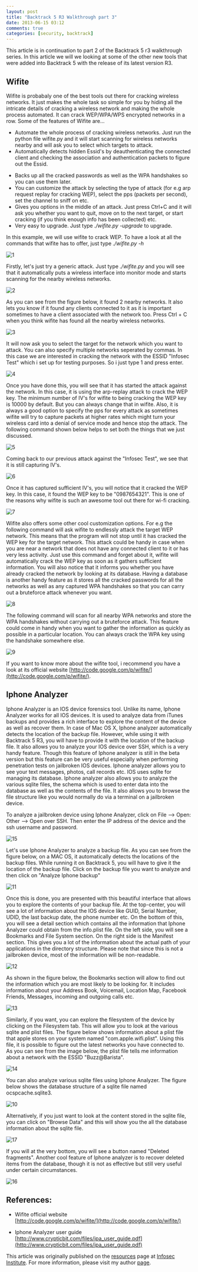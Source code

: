 ```yaml
---
layout: post
title: "Backtrack 5 R3 Walkthrough part 3"
date: 2013-06-15 03:12
comments: true
categories: [security, backtrack]
---
```


This article is in continuation to part 2 of the Backtrack 5 r3 walkthrough series. In this article we will we looking at some of the other new tools that were added into Backtrack 5 with the release of its latest version R3\.


## Wifite

Wifite is probabaly one of the best tools out there for cracking wireless networks. It just makes the whole task so simple for you by hiding all the intricate details of cracking a wireless network and making the whole process automated. It can crack WEP/WPA/WPS encrypted networks in a row. Some of the features of Wifite are...

*   Automate the whole process of cracking wireless networks. Just run the python file wifite.py and it will start scanning for wireless networks nearby and will ask you to select which targets to attack.
*   Automatically detects hidden Essid's by deauthenticating the connected client and checking the association and authentication packets to figure out the Essid.
<!--more-->
*   Backs up all the cracked passwords as well as the WPA handshakes so you can use them later.
*   You can customize the attack by selecting the type of attack (for e.g arp request replay for cracking WEP), select the pps (packets per second), set the channel to sniff on etc.
*   Gives you options in the middle of an attack. Just press Ctrl+C and it will ask you whether you want to quit, move on to the next target, or start cracking (if you think enough info has been collected) etc.
*   Very easy to upgrade. Just type _./wifite.py -upgrade_ to upgrade.

In this example, we will use wifite to crack WEP. To have a look at all the commands that wifite has to offer, just type _./wifite.py -h_

![1]({{site.baseurl}}/images/posts/bt5r3/1.png)

Firstly, let's just try a generic attack. Just type _./wifite.py_ and you will see that it automatically puts a wireless interface into monitor mode and starts scanning for the nearby wireless networks.

![2]({{site.baseurl}}/images/posts/bt5r3/2.png)

As you can see from the figure below, it found 2 nearby networks. It also lets you know if it found any clients connected to it as it is important sometimes to have a client associated with the network too. Press Ctrl + C when you think wifite has found all the nearby wireless networks.

![3]({{site.baseurl}}/images/posts/bt5r3/3.png)

It will now ask you to select the target for the network which you want to attack. You can also specify multiple networks seperated by commas. In this case we are interested in cracking the network with the ESSID "Infosec Test" which i set up for testing purposes. So i just type 1 and press enter.

![4]({{site.baseurl}}/images/posts/bt5r3/4.png)

Once you have done this, you will see that it has started the attack against the network. In this case, it is using the arp-replay attack to crack the WEP key. The minimum number of IV's for wifite to being cracking the WEP key is 10000 by default. But you can always change that in wifite. Also, it is always a good option to specify the pps for every attack as sometimes wifite will try to capture packets at higher rates which might turn your wireless card into a denial of service mode and hence stop the attack. The following command shown below helps to set both the things that we just discussed.

![5]({{site.baseurl}}/images/posts/bt5r3/5.png)

Coming back to our previous attack against the "Infosec Test", we see that it is still capturing IV's.

![6]({{site.baseurl}}/images/posts/bt5r3/6.png)

Once it has captured sufficient IV's, you will notice that it cracked the WEP key. In this case, it found the WEP key to be "0987654321". This is one of the reasons why wifite is such an awesome tool out there for wi-fi cracking.

![7]({{site.baseurl}}/images/posts/bt5r3/7.png)

Wifite also offers some other cool customization options. For e.g the following command will ask wifite to endlessly attack the target WEP network. This means that the program will not stop until it has cracked the WEP key for the target network. This attack could be handy in case when you are near a network that does not have any connected client to it or has very less activity. Just use this command and forget about it, wifite will automatically crack the WEP key as soon as it gathers sufficient information. You will also notice that it informs you whether you have already cracked the network by looking at its database. Having a database is another handy feature as it stores all the cracked passwords for all the networks as well as any captured WPA handshakes so that you can carry out a bruteforce attack whenever you want.

![8]({{site.baseurl}}/images/posts/bt5r3/8.png)

The following command will scan for all nearby WPA networks and store the WPA handshakes without carrying out a bruteforce attack. This feature could come in handy when you want to gather the information as quickly as possible in a particular location. You can always crack the WPA key using the handshake somewhere else.

![9]({{site.baseurl}}/images/posts/bt5r3/9.png)

If you want to know more about the wifite tool, i recommend you have a look at its official website [http://code.google.com/p/wifite/](http://code.google.com/p/wifite/).

## Iphone Analyzer

Iphone Analyzer is an IOS device forensics tool. Unlike its name, Iphone Analyzer works for all IOS devices. It is used to analyze data from iTunes backups and provides a rich interface to explore the content of the device as well as recover them. In case of Mac OS X, Iphone analyzer automatically detects the location of the backup file. However, while using it with Backtrack 5 R3, you will have to provide it with the location of the backup file. It also allows you to analyze your IOS device over SSH, which is a very handy feature. Though this feature of Iphone analyzer is still in the beta version but this feature can be very useful especially when performing penetration tests on jailbroken IOS devices. Iphone analyzer allows you to see your text messages, photos, call records etc. IOS uses sqlite for managing its database. Iphone analyzer also allows you to analyze the various sqlite files, the schema which is used to enter data into the database as well as the contents of the file. It also allows you to browse the file structure like you would normally do via a terminal on a jailbroken device.

To analyze a jailbroken device using Iphone Analyzer, click on File --> Open: Other --> Open over SSH. Then enter the IP address of the device and the ssh username and password.

![15]({{site.baseurl}}/images/posts/bt5r3/15.png)

Let's use Iphone Analyzer to analyze a backup file. As you can see from the figure below, on a MAC OS, it automatically detects the locations of the backup files. While running it on Backtrack 5, you will have to give it the location of the backup file. Click on the backup file you want to analyze and then click on "Analyze Iphone backup"

![11]({{site.baseurl}}/images/posts/bt5r3/11.png)

Once this is done, you are presented with this beautiful interface that allows you to explore the contents of your backup file. At the top-center, you will see a lot of information about the IOS device like GUID, Serial Number, UDID, the last backup date, the phone number etc. On the bottom of this, you will see a detail section which contains all the information that Iphone Analyzer could obtain from the info.plist file. On the left side, you will see a Bookmarks and File System section. On the right side is the Manifest section. This gives you a lot of the information about the actual path of your applications in the directory structure. Please note that since this is not a jailbroken device, most of the information will be non-readable.

![12]({{site.baseurl}}/images/posts/bt5r3/12.png)

As shown in the figure below, the Bookmarks section will allow to find out the information which you are most likely to be looking for. It includes information about your Address Book, Voicemail, Location Map, Facebook Friends, Messages, incoming and outgoing calls etc.

![13]({{site.baseurl}}/images/posts/bt5r3/13.png)

Similarly, if you want, you can explore the filesystem of the device by clicking on the Filesystem tab. This will allow you to look at the various sqlite and plist files. The figure below shows information about a plist file that apple stores on your system named "com.apple.wifi.plist". Using this file, it is possible to figure out the latest networks you have connected to. As you can see from the image below, the plist file tells me information about a network with the ESSID "Buzz@Barista".

![14]({{site.baseurl}}/images/posts/bt5r3/14.png)

You can also analyze various sqlite files using Iphone Analyzer. The figure below shows the database structure of a sqlite file named ocspcache.sqlite3\.

![10]({{site.baseurl}}/images/posts/bt5r3/10.png)

Alternatively, if you just want to look at the content stored in the sqlite file, you can click on "Browse Data" and this will show you the all the database information about the sqlite file.

![17]({{site.baseurl}}/images/posts/bt5r3/17.png)

If you will at the very bottom, you will see a button named "Deleted fragments". Another cool feature of Iphone analyzer is to recover deleted items from the database, though it is not as effective but still very useful under certain circumstances.

![16]({{site.baseurl}}/images/posts/bt5r3/16.png)

## References:

*   Wifite official website  
    [http://code.google.com/p/wifite/](http://code.google.com/p/wifite/)

*   Iphone Analyzer user guide  
    [http://www.crypticbit.com/files/ipa_user_guide.pdf](http://www.crypticbit.com/files/ipa_user_guide.pdf)

This article was originally published on the [resources](http://resources.infosecinstitute.com/) page at [Infosec Institute](http://infosecinstitute.com/). For more information, please visit my author [page](http://resources.infosecinstitute.com/author/prateek/).